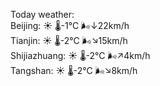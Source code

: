Today weather:  
Beijing: ☀️   🌡️-1°C 🌬️↓22km/h  
Tianjin: ☀️   🌡️-2°C 🌬️↘15km/h  
Shijiazhuang: ☀️   🌡️-2°C 🌬️↗4km/h  
Tangshan: ☀️   🌡️-2°C 🌬️↘8km/h  
